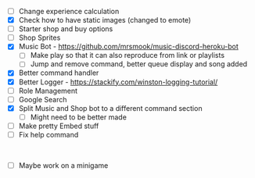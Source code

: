 - [ ] Change experience calculation
- [x] Check how to have static images (changed to emote)
- [ ] Starter shop and buy options
- [ ] Shop Sprites
- [x] Music Bot - https://github.com/mrsmook/music-discord-heroku-bot
  - [ ] Make play so that it can also reproduce from link or playlists
  - [ ] Jump and remove command, better queue display and song added
- [x] Better command handler
- [x] Better Logger - https://stackify.com/winston-logging-tutorial/
- [ ] Role Management
- [ ] Google Search 
- [x] Split Music and Shop bot to a different command section
  - [ ] Might need to be better made
- [ ] Make pretty Embed stuff
- [ ] Fix help command
&nbsp;

&nbsp;

- [ ] Maybe work on a minigame